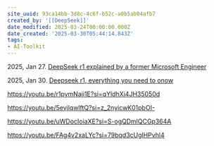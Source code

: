 ```yaml
---
site_uuid: 93ca14bb-3d8c-4c6f-b52c-a0b5ab04afb7
created_by: '[[DeepSeek]]'
date_modified: 2025-03-24T00:00:00.000Z
date_created: '2025-03-30T05:44:14.843Z'
tags:
- AI-Toolkit
---
```






2025, Jan 27. [DeepSeek r1 explained by a former Microsoft Engineer](https://youtu.be/r3TpcHebtxM?si=A_KDNf4WIzvtiPah)

2025, Jan 30. [Deepseek r1, everything you need to onow](https://youtu.be/i9kTrcf-gDQ?si=e8fRAqu8QUTJERKZ)

https://youtu.be/r1pymNaji1E?si=qYldhXi4JH35050d

https://youtu.be/5evjlqwlftQ?si=z_2nyicwK01pbOI-

https://youtu.be/uWDocIoiaXE?si=S-ogQDmlQCGp364A

https://youtu.be/FAg4v2xaLYc?si=79bqd3cUglHPvhl4